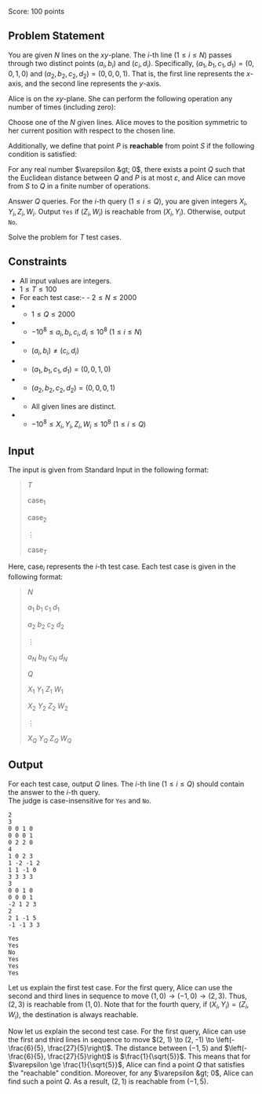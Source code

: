 Score: $100$ points

## Problem Statement

You are given $N$ lines on the $xy$-plane. The $i$-th line $(1 \le i \le N)$ passes through two distinct points $(a_i, b_i)$ and $(c_i, d_i)$. Specifically, $(a_1, b_1, c_1, d_1) = (0, 0, 1, 0)$ and $(a_2, b_2, c_2, d_2) = (0, 0, 0, 1)$. That is, the first line represents the $x$-axis, and the second line represents the $y$-axis.

Alice is on the $xy$-plane. She can perform the following operation any number of times (including zero):

Choose one of the $N$ given lines. Alice moves to the position symmetric to her current position with respect to the chosen line.

Additionally, we define that point $P$ is **reachable** from point $S$ if the following condition is satisfied:

For any real number $\varepsilon &gt; 0$, there exists a point $Q$ such that the Euclidean distance between $Q$ and $P$ is at most $\varepsilon$, and Alice can move from $S$ to $Q$ in a finite number of operations.

Answer $Q$ queries.
For the $i$-th query $(1 \le i \le Q)$, you are given integers $X_i, Y_i, Z_i, W_i$. Output `Yes` if $(Z_i, W_i)$ is reachable from $(X_i, Y_i)$. Otherwise, output `No`.

Solve the problem for $T$ test cases.

## Constraints

- All input values are integers.
- $1 \le T \le 100$
- For each test case:-   - $2 \le N \le 2000$
-   - $1 \le Q \le 2000$
-   - $-10^8 \le a_i, b_i, c_i, d_i \le 10^8 \ (1 \le i \le N)$
-   - $(a_i, b_i) \neq (c_i, d_i)$
-   - $(a_1, b_1, c_1, d_1) = (0, 0, 1, 0)$
-   - $(a_2, b_2, c_2, d_2) = (0, 0, 0, 1)$
-   - All given lines are distinct.
-   - $-10^8 \le X_i, Y_i, Z_i, W_i \le 10^8 \ (1 \le i \le Q)$

## Input

The input is given from Standard Input in the following format:

> $T$
> 
> $\text{case}_1$
> 
> $\text{case}_2$
> 
> $\vdots$
> 
> $\text{case}_T$

Here, $\text{case}_i$ represents the $i$-th test case. Each test case is given in the following format:

> $N$
> 
> $a_1$ $b_1$ $c_1$ $d_1$
> 
> $a_2$ $b_2$ $c_2$ $d_2$
> 
> $\vdots$
> 
> $a_N$ $b_N$ $c_N$ $d_N$
> 
> $Q$
> 
> $X_1$ $Y_1$ $Z_1$ $W_1$
> 
> $X_2$ $Y_2$ $Z_2$ $W_2$
> 
> $\vdots$
> 
> $X_Q$ $Y_Q$ $Z_Q$ $W_Q$

## Output

For each test case, output $Q$ lines. The $i$-th line $(1 \le i \le Q)$ should contain the answer to the $i$-th query.<br>
The judge is case-insensitive for `Yes` and `No`.

```input1
2
3
0 0 1 0
0 0 0 1
0 2 2 0
4
1 0 2 3
1 -2 -1 2
1 1 -1 0
3 3 3 3
3
0 0 1 0
0 0 0 1
-2 1 2 3
2
2 1 -1 5
-1 -1 3 3
```

```output1
Yes
Yes
No
Yes
Yes
Yes
```

Let us explain the first test case. For the first query, Alice can use the second and third lines in sequence to move $(1, 0) \to (-1, 0) \to (2, 3)$. Thus, $(2, 3)$ is reachable from $(1, 0)$. Note that for the fourth query, if $(X_i, Y_i) = (Z_i, W_i)$, the destination is always reachable.

Now let us explain the second test case. For the first query, Alice can use the first and third lines in sequence to move $(2, 1) \to (2, -1) \to \left(-\frac{6}{5}, \frac{27}{5}\right)$. The distance between $(-1, 5)$ and $\left(-\frac{6}{5}, \frac{27}{5}\right)$ is $\frac{1}{\sqrt{5}}$. This means that for $\varepsilon \ge \frac{1}{\sqrt{5}}$, Alice can find a point $Q$ that satisfies the "reachable" condition. Moreover, for any $\varepsilon &gt; 0$, Alice can find such a point $Q$. As a result, $(2, 1)$ is reachable from $(-1, 5)$.